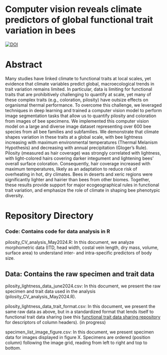 # Computer vision reveals climate predictors of global functional trait variation in bees

[![DOI](https://zenodo.org/badge/DOI/10.5281/zenodo.12572899.svg)](https://doi.org/10.5281/zenodo.12572899)

# Abstract
Many studies have linked climate to functional traits at local scales, yet evidence that climate variables predict global, macroecological trends in trait variation remains limited. In particular, data is limiting for functional traits that are prohibitively challenging to quantify at scale, yet many of these complex traits (e.g., coloration, pilosity) have outsize effects on organismal thermal performance. To overcome this challenge, we leveraged techniques in deep learning and trained a computer vision model to perform image segmentation tasks that allow us to quantify pilosity and coloration from images of bee specimens. We implemented this computer vision model on a large and diverse image dataset representing over 600 bee species from all bee families and subfamilies. We demonstrate that climate shapes variation in these traits at a global scale, with bee lightness increasing with maximum environmental temperatures (Thermal Melanism Hypothesis) and decreasing with annual precipitation (Gloger’s Rule). Pilosity (measured as hair coverage) was strongly correlated with lightness, with light-colored hairs covering darker integument and lightening bees’ overall surface coloration. Consequently, hair coverage increased with maximum temperatures, likely as an adaptation to reduce risk of overheating in hot, dry climates. Bees in deserts and xeric regions were significantly lighter and hairier than bees from other biomes. Together, these results provide support for major ecogeographical rules in functional trait variation, and emphasize the role of climate in shaping bee phenotypic diversity. 

# Repository Directory
### Code: Contains code for data analysis in R
pilosity_CV_analysis_May2024.R: In this document, we analyze morphometric data (ITD, head width, costal vein length, dry mass, volume, surface area) to understand inter- and intra-specific predictors of body size.

## Data: Contains the raw specimen and trait data
pilosity_lightness_data_june2024.csv: In this document, we present the raw specimen and trait data used in the analysis (pilosity_CV_analysis_May2024.R).

pilosity_lightness_data_trait_format.csv: In this document, we present the same raw data as above, but in a standardized format that lends itself to functional trait data sharing (see this [functional trait data sharing repository](https://github.com/mostwald/Functional-trait-review) for descriptors of column headers). (in progress)

specimen_list_image_figure.csv: In this document, we present specimen data for images displayed in figure X. Specimens are ordered (position column) following the image grid, reading from left to right and top to bottom.


